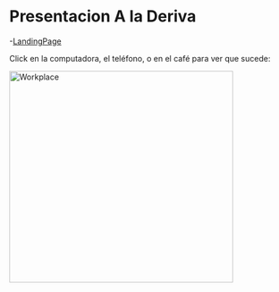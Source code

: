 # Presentacion A la Deriva 


-[LandingPage](https://Patrimonio-a-la-Deriva.github.io/derivatest/Aladeriva)

<p>Click en la computadora, el teléfono, o en el café para ver que sucede:</p>

<img src="https://www.w3schools.com/html/workplace.jpg" alt="Workplace" usemap="#workmap" width="400" height="379">

